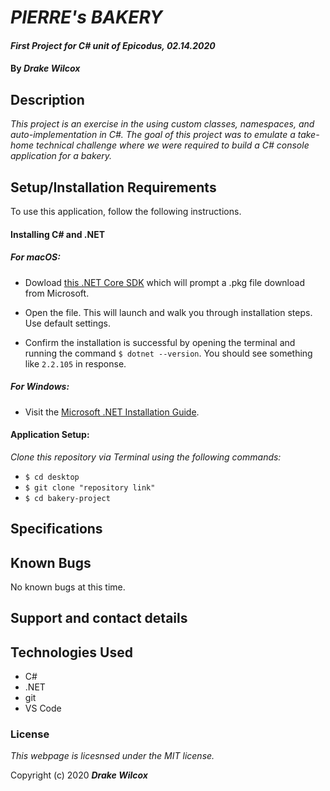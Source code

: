 # _PIERRE's BAKERY_

#### _First Project for C# unit of Epicodus, 02.14.2020_

#### By _**Drake Wilcox**_

## Description

_This project is an exercise in the using custom classes, namespaces, and auto-implementation in C#. The goal of this project was to emulate a take-home technical challenge where we were required to build a C# console application for a bakery._

## Setup/Installation Requirements

To use this application, follow the following instructions. 

#### Installing C# and .NET

##### For macOS: 

* Dowload [this .NET Core SDK](https://dotnet.microsoft.com/download/thank-you/dotnet-sdk-2.2.106-macos-x64-installer) which will prompt a .pkg file download from Microsoft.

* Open the file. This will launch and walk you through installation steps. Use default settings. 

* Confirm the installation is successful by opening the terminal and running the command ``$ dotnet --version``. You should see something like ``2.2.105`` in response.

##### For Windows: 
* Visit the [Microsoft .NET Installation Guide](https://docs.microsoft.com/en-us/dotnet/framework/install/).

#### Application Setup:
_Clone this repository via Terminal using the following commands:_
* ``$ cd desktop``
* ``$ git clone "repository link" ``
* ``$ cd bakery-project``

## Specifications



## Known Bugs
No known bugs at this time. 

## Support and contact details

## Technologies Used

* C#
* .NET
* git
* VS Code

### License

*This webpage is licesnsed under the MIT license.*

Copyright (c) 2020 **_Drake Wilcox_**